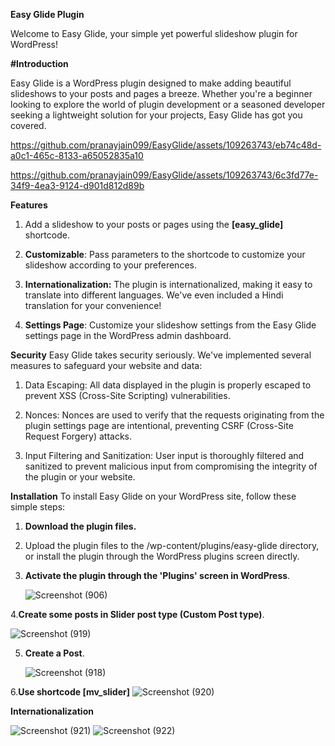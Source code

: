 **Easy Glide Plugin**

Welcome to Easy Glide, your simple yet powerful slideshow plugin for WordPress!

**#Introduction**

Easy Glide is a WordPress plugin designed to make adding beautiful slideshows to your posts and pages a breeze. Whether you're a beginner looking to explore the world of plugin development or a seasoned developer seeking a lightweight solution for your projects, Easy Glide has got you covered.



https://github.com/pranayjain099/EasyGlide/assets/109263743/eb74c48d-a0c1-465c-8133-a65052835a10


https://github.com/pranayjain099/EasyGlide/assets/109263743/6c3fd77e-34f9-4ea3-9124-d901d812d89b



**Features**


1. Add a slideshow to your posts or pages using the **[easy_glide]** shortcode.
   
2. **Customizable**: Pass parameters to the shortcode to customize your slideshow according to your preferences.
   
3. **Internationalization:** The plugin is internationalized, making it easy to translate into different languages. We've even included a Hindi translation for your convenience!
   
4. **Settings Page**:  Customize your slideshow settings from the Easy Glide settings page in the WordPress admin dashboard.

**Security**
Easy Glide takes security seriously. We've implemented several measures to safeguard your website and data:

  1. Data Escaping: All data displayed in the plugin is properly escaped to prevent XSS (Cross-Site Scripting) vulnerabilities.
     
  2. Nonces: Nonces are used to verify that the requests originating from the plugin settings page are intentional, preventing CSRF (Cross-Site Request Forgery) attacks.
     
  3. Input Filtering and Sanitization: User input is thoroughly filtered and sanitized to prevent malicious input from compromising the integrity of the plugin or your website.

**Installation**
To install Easy Glide on your WordPress site, follow these simple steps:

1. **Download the plugin files.**
   
2. Upload the plugin files to the /wp-content/plugins/easy-glide directory, or install the plugin through the WordPress plugins screen directly.
   
3. **Activate the plugin through the 'Plugins' screen in WordPress**.
   

   ![Screenshot (906)](https://github.com/pranayjain099/EasyGlide/assets/109263743/66151072-a6c5-4370-bbdc-b3f898479ed7)
   

4.**Create some posts in Slider post type (Custom Post type)**.


![Screenshot (919)](https://github.com/pranayjain099/EasyGlide/assets/109263743/a46031a2-558d-4aa7-8bfa-710561a912e7)


5. **Create a Post**.
   
   ![Screenshot (918)](https://github.com/pranayjain099/EasyGlide/assets/109263743/666d7e06-4014-448d-b96a-bc189a8a3617)


6.**Use shortcode [mv_slider]**
![Screenshot (920)](https://github.com/pranayjain099/EasyGlide/assets/109263743/7704a8bc-ee8d-4e1f-9fc7-6e611944bb93)




**Internationalization**


![Screenshot (921)](https://github.com/pranayjain099/EasyGlide/assets/109263743/521be52b-29bc-4eef-817a-67801a0bb7f9)
![Screenshot (922)](https://github.com/pranayjain099/EasyGlide/assets/109263743/063e5a4c-f407-41e6-b069-179f1dde5964)


